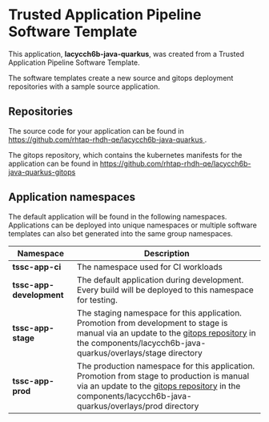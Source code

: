 # Trusted Application Pipeline Software Template

This application, **lacycch6b-java-quarkus**, was created from a Trusted Application Pipeline Software Template.

The software templates create a new source and gitops deployment repositories with a sample source application. 

## Repositories

The source code for your application can be found in [https://github.com/rhtap-rhdh-qe/lacycch6b-java-quarkus ](https://github.com/rhtap-rhdh-qe/lacycch6b-java-quarkus ).
 
The gitops repository, which contains the kubernetes manifests for the application can be found in 
[https://github.com/rhtap-rhdh-qe/lacycch6b-java-quarkus-gitops ](https://github.com/rhtap-rhdh-qe/lacycch6b-java-quarkus-gitops ) 

## Application namespaces 

The default application will be found in the following namespaces. Applications can be deployed into unique namespaces or multiple software templates can also bet generated into the same group namespaces.  

|  Namespace   |  Description   |  
| -------- | -------- |
| **tssc-app-ci** | The namespace used for CI workloads |
| **tssc-app-development** | The default application during development. Every build will be deployed to this namespace for testing. |
| **tssc-app-stage** | The staging namespace for this application. Promotion from development to stage is manual via an update to the [gitops repository](https://github.com/rhtap-rhdh-qe/lacycch6b-java-quarkus-gitops ) in the components/lacycch6b-java-quarkus/overlays/stage directory |
| **tssc-app-prod** | The production namespace for this application. Promotion from stage to production is manual via an update to the [gitops repository](https://github.com/rhtap-rhdh-qe/lacycch6b-java-quarkus-gitops ) in the components/lacycch6b-java-quarkus/overlays/prod directory |